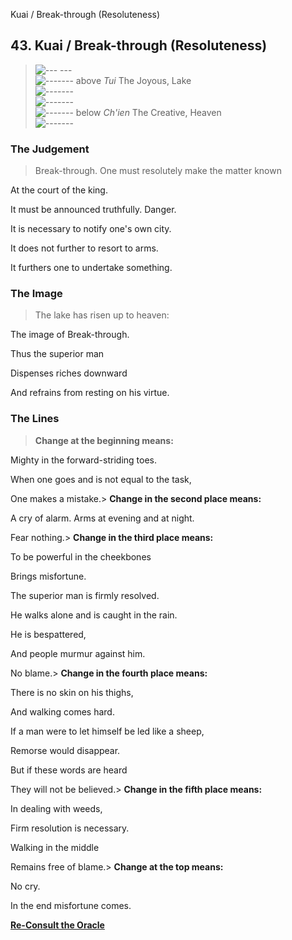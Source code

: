 Kuai / Break-through (Resoluteness)
## 43. Kuai / Break-through (Resoluteness)
> ![--- ---](../images/yinU.gif)   
> ![-------](../images/yangU.gif) above _Tui_ The Joyous, Lake  
> ![-------](../images/yangU.gif)   
> ![-------](../images/yangU.gif)   
> ![-------](../images/yangU.gif) below _Ch'ien_ The Creative, Heaven  
> ![-------](../images/yangU.gif)
### The Judgement
> Break-through. One must resolutely make the matter known  
>  At the court of the king.  
>  It must be announced truthfully. Danger.  
>  It is necessary to notify one's own city.  
>  It does not further to resort to arms.  
>  It furthers one to undertake something.
### The Image
> The lake has risen up to heaven:  
>  The image of Break-through.  
>  Thus the superior man  
>  Dispenses riches downward  
>  And refrains from resting on his virtue.
### The Lines
> **Change at the beginning means:**  
>  Mighty in the forward-striding toes.  
>  When one goes and is not equal to the task,  
>  One makes a mistake.> **Change in the second place means:**  
>  A cry of alarm. Arms at evening and at night.  
>  Fear nothing.> **Change in the third place means:**  
>  To be powerful in the cheekbones  
>  Brings misfortune.  
>  The superior man is firmly resolved.  
>  He walks alone and is caught in the rain.  
>  He is bespattered,  
>  And people murmur against him.  
>  No blame.> **Change in the fourth place means:**  
>  There is no skin on his thighs,  
>  And walking comes hard.  
>  If a man were to let himself be led like a sheep,  
>  Remorse would disappear.  
>  But if these words are heard  
>  They will not be believed.> **Change in the fifth place means:**  
>  In dealing with weeds,  
>  Firm resolution is necessary.  
>  Walking in the middle  
>  Remains free of blame.> **Change at the top means:**  
>  No cry.  
>  In the end misfortune comes.

**[Re-Consult the Oracle](../index.html)**

